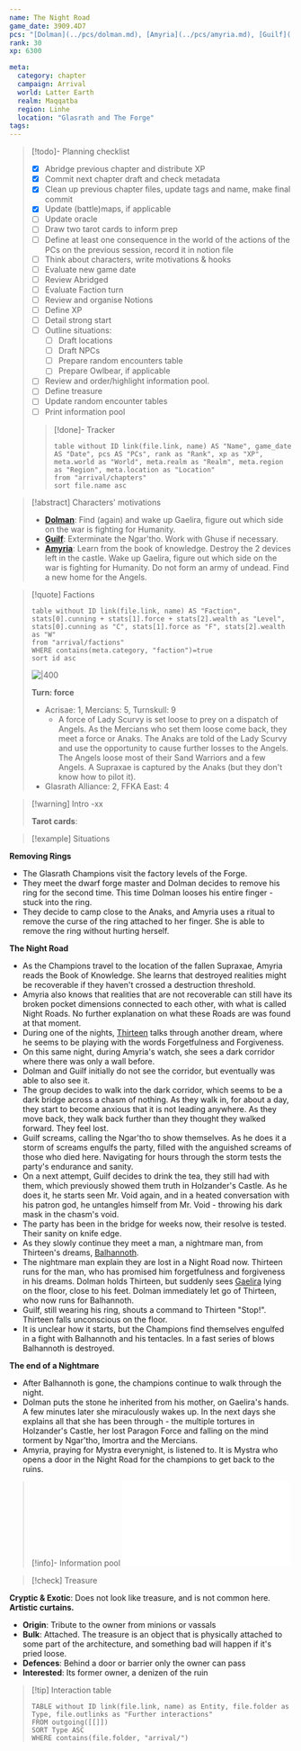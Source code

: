 ```yaml
---
name: The Night Road
game_date: 3909.4D7
pcs: "[Dolman](../pcs/dolman.md), [Amyria](../pcs/amyria.md), [Guilf](../pcs/guilf.md)"
rank: 30
xp: 6300

meta:
  category: chapter
  campaign: Arrival
  world: Latter Earth
  realm: Maqqatba
  region: Linhe
  location: "Glasrath and The Forge"
tags: 
---
```


> [!todo]- Planning checklist
> - [x] Abridge previous chapter and distribute XP
> - [x] Commit next chapter draft and check metadata
> - [x] Clean up previous chapter files, update tags and name, make final commit
> - [x] Update (battle)maps, if applicable
> - [ ] Update oracle
> - [ ] Draw two tarot cards to inform prep
> - [ ] Define at least one consequence in the world of the actions of the PCs on the previous session, record it in notion file
> - [ ] Think about characters, write motivations & hooks
> - [ ] Evaluate new game date
> - [ ] Review Abridged
> - [ ] Evaluate Faction turn
> - [ ] Review and organise Notions
> - [ ] Define XP
> - [ ] Detail strong start
> - [ ] Outline situations:
> 	- [ ] Draft locations 
> 	- [ ] Draft NPCs
> 	- [ ] Prepare random encounters table
> 	- [ ] Prepare Owlbear, if applicable
> - [ ] Review and order/highlight information pool.
> - [ ] Define treasure
> - [ ] Update random encounter tables
> - [ ] Print information pool
> 
>> [!done]- Tracker 
>> ```dataview
>> table without ID link(file.link, name) AS "Name", game_date AS "Date", pcs AS "PCs", rank as "Rank", xp as "XP", meta.world as "World", meta.realm as "Realm", meta.region as "Region", meta.location as "Location"
>> from "arrival/chapters"
>> sort file.name asc
>> ```

> [!abstract] Characters' motivations
> - **[Dolman](../pcs/Dolman.md)**: Find (again) and wake up Gaelira, figure out which side on the war is fighting for Humanity.
> - **[Guilf](../pcs/Guilf.md)**: Exterminate the Ngar'tho. Work with Ghuse if necessary.
> - **[Amyria](../pcs/Amyria.md)**: Learn from the book of knowledge. Destroy the 2 devices left in the castle. Wake up Gaelira, figure out which side on the war is fighting for Humanity. Do not form an army of undead. Find a new home for the Angels.

> [!quote] Factions 
> ```dataview
> table without ID link(file.link, name) AS "Faction", stats[0].cunning + stats[1].force + stats[2].wealth as "Level", stats[0].cunning as "C", stats[1].force as "F", stats[2].wealth as "W"
> from "arrival/factions"
> WHERE contains(meta.category, "faction")=true
> sort id asc
> ```
> ![|400](https://i.imgur.com/bmXMM0W.png)
> 
> **Turn: force**
> - Acrisae: 1, Mercians: 5, Turnskull: 9
> 	- A force of Lady Scurvy is set loose to prey on a dispatch of Angels. As the Mercians who set them loose come back, they meet a force or Anaks. The Anaks are told of the Lady Scurvy and use the opportunity to cause further losses to the Angels. The Angels loose most of their Sand Warriors and a few Angels. A Supraxae is captured by the Anaks (but they don't know how to pilot it).
> - Glasrath Alliance: 2, FFKA East: 4

> [!warning] Intro
> -xx
> 
> **Tarot cards**: 


> [!example] Situations

**Removing Rings**
- The Glasrath Champions visit the factory levels of the Forge.
- They meet the dwarf forge master and Dolman decides to remove his ring for the second time. This time Dolman looses his entire finger - stuck into the ring.
- They decide to camp close to the Anaks, and Amyria uses a ritual to remove the curse of the ring attached to her finger. She is able to remove the ring without hurting herself.

**The Night Road**
- As the Champions travel to the location of the fallen Supraxae, Amyria reads the Book of Knowledge. She learns that destroyed realities might be recoverable if they haven't crossed a destruction threshold.
- Amyria also knows that realities that are not recoverable can still have its broken pocket dimensions connected to each other, with what is called Night Roads. No further explanation on what these Roads are was found at that moment.
- During one of the nights, [Thirteen](../npcs/Thirteen.md) talks through another dream, where he seems to be playing with the words Forgetfulness and Forgiveness.
- On this same night, during Amyria's watch, she sees a dark corridor where there was only a wall before.
- Dolman and Guilf initially do not see the corridor, but eventually was able to also see it.
- The group decides to walk into the dark corridor, which seems to be a dark bridge across a chasm of nothing. As they walk in, for about a day, they start to become anxious that it is not leading anywhere. As they move back, they walk back further than they thought they walked forward. They feel lost.
- Guilf screams, calling the Ngar'tho to show themselves. As he does it a storm of screams engulfs the party, filled with the anguished screams of those who died here. Navigating for hours through the storm tests the party's endurance and sanity.
- On a next attempt, Guilf decides to drink the tea, they still had with them, which previously showed them truth in Holzander's Castle. As he does it, he starts seen Mr. Void again, and in a heated conversation with his patron god, he untangles himself from Mr. Void - throwing his dark mask in the chasm's void.
- The party has been in the bridge for weeks now, their resolve is tested. Their sanity on knife edge.
- As they slowly continue they meet a man, a nightmare man, from Thirteen's dreams, [Balhannoth](../npcs/Balhannoth.md).
- The nightmare man explain they are lost in a Night Road now. Thirteen runs for the man, who has promised him forgetfulness and forgiveness in his dreams. Dolman holds Thirteen, but suddenly sees [Gaelira](../npcs/Gaelira.md) lying on the floor, close to his feet. Dolman immediately let go of Thirteen, who now runs for Balhannoth.
- Guilf, still wearing his ring, shouts a command to Thirteen "Stop!". Thirteen falls unconscious on the floor.
- It is unclear how it starts, but the Champions find themselves engulfed in a fight with Balhannoth and his tentacles. In a fast series of blows Balhannoth is destroyed.

**The end of a Nightmare**
- After Balhannoth is gone, the champions continue to walk through the night.
- Dolman puts the stone he inherited from his mother, on Gaelira's hands. A few minutes later she miraculously wakes up. In the next days she explains all that she has been through - the multiple tortures in Holzander's Castle, her lost Paragon Force and falling on the mind torment by Ngar'tho, Imortra and the Mercians.
- Amyria, praying for Mystra everynight, is listened to. It is Mystra who opens a door in the Night Road for the champions to get back to the ruins.


> [!info]- Information pool
> ![Information pool](arrival/_informationPool.md)

> [!check] Treasure

**Cryptic & Exotic**: Does not look like treasure, and is not common here. **Artistic curtains.**
- **Origin**: Tribute to the owner from minions or vassals
- **Bulk**: Attached. The treasure is an object that is physically attached to some part of the architecture, and something bad will happen if it's pried loose.
- **Defences**: Behind a door or barrier only the owner can pass
- **Interested**: Its former owner, a denizen of the ruin

> [!tip] Interaction table 
> 
> ```dataview
> TABLE without ID link(file.link, name) as Entity, file.folder as Type, file.outlinks as "Further interactions"
> FROM outgoing([[]]) 
> SORT Type ASC
> WHERE contains(file.folder, "arrival/")
> ```

